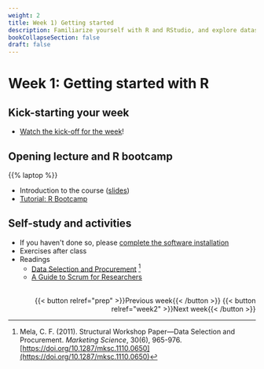 ```yaml
---
weight: 2
title: Week 1) Getting started 
description: Familiarize yourself with R and RStudio, and explore datasets.
bookCollapseSection: false
draft: false
---
```


# Week 1: Getting started with R

<!--__Obtain business and data understanding, and explore data in R__-->

## Kick-starting your week
- [Watch the kick-off for the week](https://youtu.be/XM2dkYN-Fbc)!

## Opening lecture and R bootcamp

{{% laptop %}}

- Introduction to the course ([slides](slides.html))
- [Tutorial: R Bootcamp](docs/tutorials/r-bootcamp)

## Self-study and activities
- If you haven't done so, please [complete the software installation](../../../docs/tutorials/software-installation/)
- Exercises after class
- Readings
  - [Data Selection and Procurement](https://doi.org/10.1287/mksc.1110.0650) [^1]
  - [A Guide to Scrum for Researchers](https://tilburgsciencehub.com/learn/scrum)


<!--
- [Data exploration with R and RMarkdown (Tutorial and Data Challenge 1)](docs/tutorials/data-exploration-in-r)
- [Data Selection and Procurement](https://doi.org/10.1287/mksc.1110.0650) [^1]
<!--- Demo clips on efficiency gains <!-- (2-minute clips); or podcasts-->


[^1]: Mela, C. F. (2011). Structural Workshop Paper—Data Selection and Procurement. *Marketing Science*, 30(6), 965-976. [https://doi.org/10.1287/mksc.1110.0650](https://doi.org/10.1287/mksc.1110.0650)

<!--
- [Activity to explore new data](activity.md)
- Q&A on Data Challenge #1

[^1]: Mela, C. F. (2011). Structural Workshop Paper—Data Selection and Procurement. *Marketing Science*, 30(6), 965-976. [https://doi.org/10.1287/mksc.1110.0650](https://doi.org/10.1287/mksc.1110.0650)

<!--

Meetup
- Introduction to the course *live*
  - Course objectives and practical arrangements
  - Workflow overview
  - Relevance of workflow management
-->
<!--  - Any remaining questions, please post them by DEADLINE on XXXX-->

<!--
- Reading: Web scraping workflow

- Self-study
  - Readings
    - Web scraping article Hannes/Johannes/Abhi/Andrew
    - Ethics in scraping and APIs

  - Video: Assessing research fit of web scraping and APIs [recorded]


- Self study
  - sdasd
    - data enrichment (e.g., ML APIs)
    - data collection and intelligence (e.g., search; chartmetric)
    - market research (e.g., pricewatch)

-->




<!-- Hybrid teams
-->

<!--(Module 1b: Legality and Terms of Use
paper? advice?))-->

<br>

<div style="text-align: right">
{{< button relref="prep" >}}Previous week{{< /button >}}
{{< button relref="week2" >}}Next week{{< /button >}}
</div>
